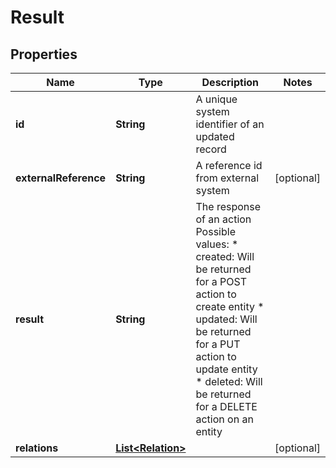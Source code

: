

# Result


## Properties

Name | Type | Description | Notes
------------ | ------------- | ------------- | -------------
**id** | **String** | A unique system identifier of an updated record | 
**externalReference** | **String** | A reference id from external system |  [optional]
**result** | **String** | The response of an action Possible values:   * created: Will be returned for a POST action to create entity   * updated: Will be returned for a PUT action to update entity   * deleted: Will be returned for a DELETE action on an entity  | 
**relations** | [**List&lt;Relation&gt;**](Relation.md) |  |  [optional]



